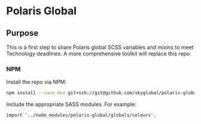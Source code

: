 Polaris Global
==============

## Purpose

This is a first step to share Polaris global SCSS variables and mixins to meet Technology deadlines. A more comprehensive toolkit will replace this repo.

### NPM

Install the repo via NPM:

```sh
npm install --save-dev git+ssh://git@github.com/skyglobal/polaris-global.git
```

Include the appropriate SASS modules. For example:

```scss
import '../node_modules/polaris-global/globals/colours';
```
